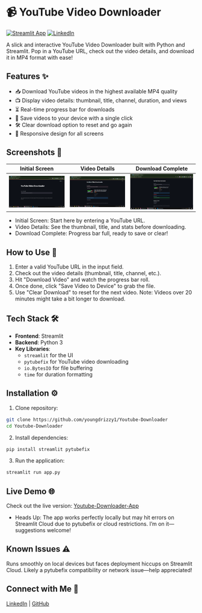 # 📹 YouTube Video Downloader

[![Streamlit App](https://static.streamlit.io/badges/streamlit_badge_black_white.svg)](https://youtube-downloader0.streamlit.app/)
[![LinkedIn](https://img.shields.io/badge/LinkedIn-Post-blue)](https://www.linkedin.com/posts/eromosele-itoya_python-streamlit-youtubedownloader-activity-7347256583044685824-1nci?utm_source=share&utm_medium=member_desktop&rcm=ACoAAEbDOGsBGINDr5uoWo3fkmNHZc_HI1Qst6k)

A slick and interactive YouTube Video Downloader built with Python and Streamlit. Pop in a YouTube URL, check out the video details, and download it in MP4 format with ease!

## Features ✨
- 📥 Download YouTube videos in the highest available MP4 quality
- 📺 Display video details: thumbnail, title, channel, duration, and views
- ⏳ Real-time progress bar for downloads
- 💾 Save videos to your device with a single click
- 🛠️ Clear download option to reset and go again
- 📱 Responsive design for all screens

## Screenshots 📸
|  Initial Screen | Video Details   | Download Complete |
|------------------|----------------|-------------------|
| ![Startpage](screenshots/Startpage.png) | ![Getvideo](screenshots/Getvideo.png) | ![Progress](screenshots/Progress.png) |

- Initial Screen: Start here by entering a YouTube URL.
- Video Details: See the thumbnail, title, and stats before downloading.
- Download Complete: Progress bar full, ready to save or clear!

## How to Use 🎥
1. Enter a valid YouTube URL in the input field.
2. Check out the video details (thumbnail, title, channel, etc.).
3. Hit "Download Video" and watch the progress bar roll.
4. Once done, click "Save Video to Device" to grab the file.
5. Use "Clear Download" to reset for the next video.
Note: Videos over 20 minutes might take a bit longer to download.

## Tech Stack 🛠️
- **Frontend**: Streamlit
- **Backend**: Python 3
- **Key Libraries**: 
  - `streamlit` for the UI
  - `pytubefix` for YouTube video downloading
  - `io.BytesIO`  for file buffering
  - `time`   for duration formatting

## Installation ⚙️
1. Clone repository:
```bash
git clone https://github.com/youngdrizzy1/Youtube-Downloader
cd Youtube-Downloader
```

2. Install dependencies:
```bash
pip install streamlit pytubefix
```

3. Run the application:
```bash
streamlit run app.py
```

## Live Demo 🌐
Check out the live version: [Youtube-Downloader-App](https://youtube-downloader0.streamlit.app/)
- Heads Up: The app works perfectly locally but may hit errors on Streamlit Cloud due to pytubefix or cloud restrictions. I’m on it—suggestions welcome!

## Known Issues ⚠️
Runs smoothly on local devices but faces deployment hiccups on Streamlit Cloud. Likely a pytubefix compatibility or network issue—help appreciated!

## Connect with Me 👋
[LinkedIn](https://www.linkedin.com/in/eromosele-itoya/) | 
[GitHub](https://github.com/youngdrizzy1)
